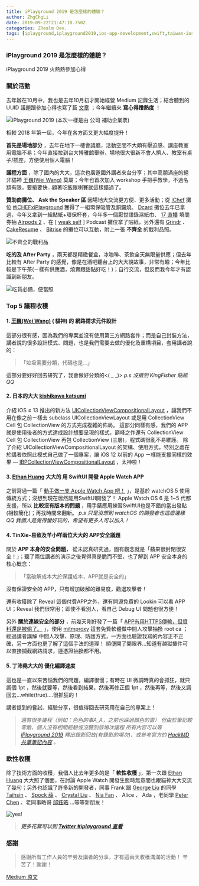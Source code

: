 ```yaml
---
title: iPlayground 2019 是怎麼樣的體驗？
author: ZhgChgLi
date: 2019-09-22T21:47:18.750Z
categories: ZRealm Dev.
tags: [iplayground,iplayground2019,ios-app-development,swift,taiwan-ios-conference]
---
```


### iPlayground 2019 是怎麼樣的體驗？

iPlayground 2019 火熱熱參加心得
### 關於活動

去年辦在10月中，我也是去年10月初才開始經營 Medium 記錄生活；結合聽到的 UUID 議題跟參加心得也寫了篇 [文章](../ios-uuid-%E7%9A%84%E9%82%A3%E4%BA%9B%E4%BA%8B-swift-ios-6-a4bc3bce7513) ；今年繼續來 **寫心得蹭熱度** ！

![iPlayground 2019 (本次一樣是由 [公司](https://www.cakeresume.com/companies/addcn?locale=zh-TW) 補助企業票)](/assets/4079036c85c2/1*IoPyeyKk_xgHqRzW19QUiQ.jpeg "iPlayground 2019 (本次一樣是由 [公司](https://www.cakeresume.com/companies/addcn?locale=zh-TW) 補助企業票)")

相較 2018 年第一屆，今年在各方面又更大幅度提升！

**首先是場地部分** ，去年在地下一樓會議廳，活動空間不大頗有壓迫感、講座教室用電腦不易；今年直接拉到台大博雅館舉辦，場地很大很新不會人擠人、教室有桌子/插座，方便使用個人電腦！

**議程方面** ，除了國內的大大，這次也廣邀國外講者來台分享；其中高朋滿座的絕非貓神 [王巍(Wei Wang)](https://medium.com/u/52b3ba2db3a) 莫屬；今年也首次加入 workshop 手把手教學，不過名額有限，要搶要快…顧著吃飯跟喇賽就這樣錯過了。

**贊助商攤位、 Ask the Speaker 區** 因場地大交流更方便、更多活動；從 [iChef](https://www.ichefpos.com/zh-tw) 攤位 [#iCHEFxiPlayground](https://www.facebook.com/hashtag/ichefxiplayground?source=feed_text&epa=HASHTAG&__xts__%5B0%5D=68.ARAlb4Af_SMM2oWX2M2YI4IDlCbBFp6p-4K1xJC-ywTj7fb1i6EztwESLyMgpJmt86RzJNT1M5CYYaN86LkbHS6JKHUQ2QImFxzem3_8f49wdHBCxV98vW6dy24-XafX22JYEQh8vkdWb-R9vJbKDDjsfMVZ7ONdkks0uIgls9gJVBz66l6p0ytXiq1XpvcCiTHUU5jirEletQZ4wDayw_He9-tmz57NfMKc4QYgdaYFhXWmNNxkkAz3JdVcZlLqaURBNQ&__tn__=%2ANK-R) 獲得了一組環保吸管及銅鑼燒、 [Dcard](https://www.dcard.tw/) 攤位去年已拿過，今年又拿到一組貼紙+環保杯套，今年多一個厭世語錄濕紙巾、 [17 直播](https://17.live/) 填問券抽 [Airpods 2](../airpods-2-%E9%96%8B%E7%AE%B1%E5%8F%8A%E4%B8%8A%E6%89%8B%E9%AB%94%E9%A9%97%E5%BF%83%E5%BE%97-33afa0ae557d) 、在 [ [weak self](https://weakself.dev/) ] Podcast 攤位拿了貼紙，另外還有 [Grindr](https://www.grindr.com/) 、 [CakeResume](https://www.cakeresume.com/zh-TW) 、 [Bitrise](https://www.bitrise.io/) 的攤位可以互動，附上一張 **不齊全** 的戰利品照。

![不齊全的戰利品](/assets/4079036c85c2/1*m0RCPg88ksZQhn4TXKITDA.jpeg "不齊全的戰利品")

**吃的及 After Party** ，兩天都是精緻餐盒，冰咖啡、茶飲全天無限量供應；但去年比較有 After Party 的感覺，像是在酒吧聽台上的大大說故事，非常有趣；今年比較是下午茶(ㄧ樣有供應酒，燒賣跟甜點好吃！)；自行交流，但反而我今年才有認識到新朋友。

![吃貨必備，便當照](/assets/4079036c85c2/1*WEvsUtrVJ4OYoKgC9VDvnw.jpeg "吃貨必備，便當照")
### Top 5 議程收穫
#### **1. [王巍(Wei Wang)](https://medium.com/u/52b3ba2db3a) ( 貓神) 的 網路請求元件設計**

這部分很有感，因為我們的專案並沒有使用第三方網路套件；而是自己封裝方法，講者說的很多設計模式、問題，也是我們需要去做的優化及重構項目，套用講者說的：
> 「垃圾需要分類，代碼也是…」

這部分要好好回去研究了，我會做好分類的<( _ _)>
_p.s 沒搶到 KingFisher 貼紙 QQ_
#### 2. **日本的大大 [kishikawa katsumi](https://twitter.com/k_katsumi)**

介紹 iOS ≥ 13 推出的新方法 [UICollectionViewCompositionalLayout](https://developer.apple.com/documentation/uikit/uicollectionviewcompositionallayout) ，讓我們不用在像之前ㄧ樣去 subclass UICollectionViewLayout 或是用 CollectionView Cell 包 CollectionView 的方式完成複雜的佈局。
這部分同樣有感，我們的 APP 就是使用後者的方式達成設計想要呈現的樣式，巔峰之作還有 CollectionView Cell 包 CollectionView 再包 CollectionView (三層)，程式碼很亂不易維護。
除了介紹 UICollectionViewCompositionalLayout 的架構、使用方式，特別之處在於講者依照此模式自己做了一個專案，讓 iOS 12 以前的 App ㄧ樣能支援同樣的效果 — [IBPCollectionViewCompositionalLayout](https://github.com/kishikawakatsumi/IBPCollectionViewCompositionalLayout) ，太神啦！
#### 3. [Ethan Huang](https://medium.com/u/e13f6afcf9b9) 大大的 用 SwiftUI 開發 Apple Watch APP

之前寫過一篇「 [動手做一支 Apple Watch App 吧！](../%E5%8B%95%E6%89%8B%E5%81%9A%E4%B8%80%E6%94%AF-apple-watch-app-%E5%90%A7-e85d77b05061) 」，是基於 watchOS 5 使用傳統方式；沒想到現在居然能用SwiftUI開發了！
Apple Watch OS 6 是 1~5 代都支援，所以 **比較沒有版本的問題** ，用手錶應用練習SwiftUI也是不錯的當出發點(相較簡化)；再找時間來翻新。
_p.s 只是沒想到 watchOS 的開發者也這麼邊緣QQ 我個人是覺得蠻好玩的，希望有更多人可以加入！_
#### 4. TinXie-易致及羊小咩兩位大大的 APP安全議題

關於 **APP 本身的安全問題，** 從未認真研究過，固有觀念就是「蘋果很封閉很安全！」；聽了兩位講者的演示之後覺得真是脆而不堅，也了解到 APP 安全本身的核心概念：
> 「當破解成本大於保護成本，APP就是安全的」

沒有保證安全的 APP，只有增加破解的難易度，勸退攻擊者！

還有收獲除了 Reveal 這個付費APP之外，還有開源免費的 Lookin 可以看 APP UI；Reveal 我們很常用；即使不看別人，看自己 Debug UI 問題也很方便！

另外 **關於連線安全的部分** ，前幾天剛好發了一篇「 [APP有用HTTPS傳輸，但資料還是被偷了。](../app%E6%9C%89%E7%94%A8https%E5%82%B3%E8%BC%B8-%E4%BD%86%E8%B3%87%E6%96%99%E9%82%84%E6%98%AF%E8%A2%AB%E5%81%B7%E4%BA%86-46410aaada00) 」，使用 [mitmproxy](https://mitmproxy.org/) 這套免費軟體做中間人攻擊抽換 root ca ；經過講者講解 中間人攻擊、原理、防護方式，一方面也驗證我寫的內容正不正確，另一方面也更了解了這個手法的道理！
順便開了開眼界…知道有越獄插件可以直接攔截網路請求，連憑證抽換都不用。
#### 5. 丁沛堯大大的 優化編譯速度

這也是一直以來苦惱我們的問題，編譯很慢；有時在 UI 微調時真的會抓狂，就只調個 1pt ，然後就要等，然後看到結果，然後再修正個 1pt ，然後再等，然後又調回去…while(true)….很抓狂的！

講者提到的嘗試、經驗分享，很值得回去研究用在自己的專案上！
> _還有很多議程（例如：色色的事A_A，之前也踩過顏色的雷）_ 
_但由於筆記較零散、個人沒有相關經驗或沒聽到該場次議程_ 
_所有內容可以等 [iPlayground 2019](https://iplayground.io/2019/) 釋出錄影回放(有錄影的場次)、或參考官方的 [HackMD 共筆筆記內容](https://hackmd.io/@iPlayground) 。_

### 軟性收穫

除了技術方面的收穫，我個人比去年更多的是「 **軟性收穫** 」，第一次跟 [Ethan Huang](https://medium.com/u/e13f6afcf9b9) 大大照了個面，在討論 Apple Watch 開發生態時無意間也跟貓神大大交流了幾句；另外也認識了許多新的開發者，同事 Frank 跟 [George Liu](https://medium.com/u/72361fccaa43) 的同學 [Taihsin](https://twitter.com/taihsin_l) 、 [Spock 薛](https://medium.com/u/e55ade4a40a3) 、 [Crystal Liu](https://medium.com/u/2b9530ad5d14) 、 [Nia Fan](https://medium.com/u/8fdb2b5b6672) 、 Alice 、 Ada ，老同學 [Peter Chen](https://medium.com/u/d3a2b0073ab2) 、老同事皓哥 [邱鈺晧](https://medium.com/u/bee7081e8048) …等等新朋友！

![yes!](/assets/4079036c85c2/1*UGxUbKGKsZhO5s0QOrjgkg.jpeg "yes!")
> **_更多花絮可以到 [Twitter #iplayground 查看](https://twitter.com/hashtag/iplayground)_**

### 感謝
> 感謝所有工作人員的辛勞及講者的分享，才有這兩天收穫滿滿的活動！
> 辛苦了！謝謝！

[Medium 原文](https://medium.com/zrealm-ios-dev/iplayground-2019-%E6%98%AF%E6%80%8E%E9%BA%BC%E6%A8%A3%E7%9A%84%E9%AB%94%E9%A9%97-4079036c85c2)
